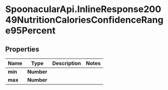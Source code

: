 # SpoonacularApi.InlineResponse20049NutritionCaloriesConfidenceRange95Percent

## Properties

Name | Type | Description | Notes
------------ | ------------- | ------------- | -------------
**min** | **Number** |  | 
**max** | **Number** |  | 



